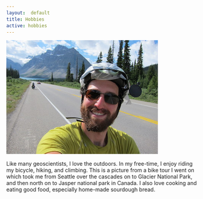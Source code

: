 ```yaml
---
layout:  default
title: Hobbies
active: hobbies
---
```


<div class="floatleft" markdown="1">
<img src="images/BikeHeadShot.jpg" alt="Bicycle Touring in the Canadian Rockies" width="400">
</div>

Like many geoscientists, I love the outdoors.
In my free-time, I enjoy riding my bicycle, hiking, and climbing.
This is a picture from a bike tour I went on which took me from Seattle over the cascades on to Glacier National Park, and then north on to Jasper national park in Canada.
I also love cooking and eating good food, especially home-made sourdough bread.

<div class="clear"> </div>
